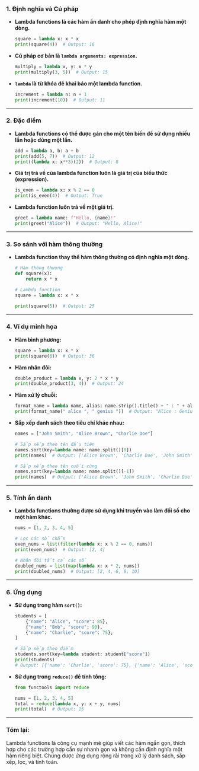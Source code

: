 ### **1. Định nghĩa và Cú pháp**
- **Lambda functions là các hàm ẩn danh cho phép định nghĩa hàm một dòng.**  
  ```python
  square = lambda x: x * x
  print(square(4))  # Output: 16
  ```

- **Cú pháp cơ bản là `lambda arguments: expression`.**  
  ```python
  multiply = lambda x, y: x * y
  print(multiply(3, 5))  # Output: 15
  ```

- **`lambda` là từ khóa để khai báo một lambda function.**  
  ```python
  increment = lambda n: n + 1
  print(increment(10))  # Output: 11
  ```

---

### **2. Đặc điểm**
- **Lambda functions có thể được gán cho một tên biến để sử dụng nhiều lần hoặc dùng một lần.**  
  ```python
  add = lambda a, b: a + b
  print(add(5, 7))  # Output: 12
  print((lambda x: x**3)(2))  # Output: 8
  ```

- **Giá trị trả về của lambda function luôn là giá trị của biểu thức (expression).**  
  ```python
  is_even = lambda x: x % 2 == 0
  print(is_even(4))  # Output: True
  ```

- **Lambda function luôn trả về một giá trị.**  
  ```python
  greet = lambda name: f"Hello, {name}!"
  print(greet("Alice"))  # Output: "Hello, Alice!"
  ```

---

### **3. So sánh với hàm thông thường**
- **Lambda function thay thế hàm thông thường có định nghĩa một dòng.**  
  ```python
  # Hàm thông thường
  def square(x):
      return x * x

  # Lambda function
  square = lambda x: x * x

  print(square(5))  # Output: 25
  ```

---

### **4. Ví dụ minh họa**
- **Hàm bình phương:**  
  ```python
  square = lambda x: x * x
  print(square(6))  # Output: 36
  ```

- **Hàm nhân đôi:**  
  ```python
  double_product = lambda x, y: 2 * x * y
  print(double_product(3, 4))  # Output: 24
  ```

- **Hàm xử lý chuỗi:**  
  ```python
  format_name = lambda name, alias: name.strip().title() + " : " + alias.strip().title()
  print(format_name(" alice ", " genius "))  # Output: "Alice : Genius"
  ```

- **Sắp xếp danh sách theo tiêu chí khác nhau:**  
  ```python
  names = ["John Smith", "Alice Brown", "Charlie Doe"]

  # Sắp xếp theo tên đầu tiên
  names.sort(key=lambda name: name.split()[0])
  print(names)  # Output: ['Alice Brown', 'Charlie Doe', 'John Smith']

  # Sắp xếp theo tên cuối cùng
  names.sort(key=lambda name: name.split()[-1])
  print(names)  # Output: ['Alice Brown', 'John Smith', 'Charlie Doe']
  ```

---

### **5. Tính ẩn danh**
- **Lambda functions thường được sử dụng khi truyền vào làm đối số cho một hàm khác.**  
  ```python
  nums = [1, 2, 3, 4, 5]

  # Lọc các số chẵn
  even_nums = list(filter(lambda x: x % 2 == 0, nums))
  print(even_nums)  # Output: [2, 4]

  # Nhân đôi tất cả các số
  doubled_nums = list(map(lambda x: x * 2, nums))
  print(doubled_nums)  # Output: [2, 4, 6, 8, 10]
  ```

---

### **6. Ứng dụng**
- **Sử dụng trong hàm `sort()`:**  
  ```python
  students = [
      {"name": "Alice", "score": 85},
      {"name": "Bob", "score": 90},
      {"name": "Charlie", "score": 75},
  ]

  # Sắp xếp theo điểm
  students.sort(key=lambda student: student["score"])
  print(students)
  # Output: [{'name': 'Charlie', 'score': 75}, {'name': 'Alice', 'score': 85}, {'name': 'Bob', 'score': 90}]
  ```

- **Sử dụng trong `reduce()` để tính tổng:**  
  ```python
  from functools import reduce

  nums = [1, 2, 3, 4, 5]
  total = reduce(lambda x, y: x + y, nums)
  print(total)  # Output: 15
  ```

---

### **Tóm lại:**
Lambda functions là công cụ mạnh mẽ giúp viết các hàm ngắn gọn, thích hợp cho các trường hợp cần sự nhanh gọn và không cần định nghĩa một hàm riêng biệt. Chúng được ứng dụng rộng rãi trong xử lý danh sách, sắp xếp, lọc, và tính toán.